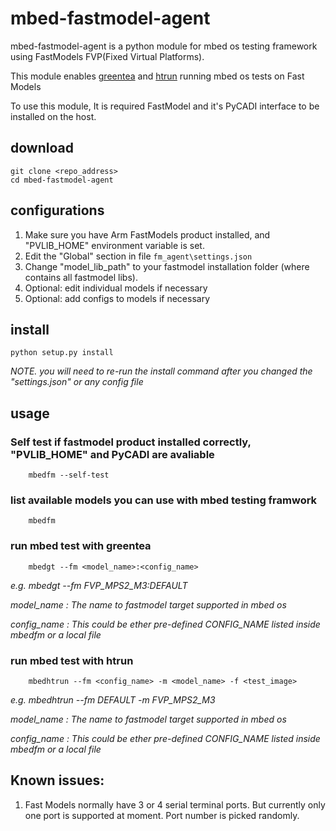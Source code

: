 # mbed-fastmodel-agent

mbed-fastmodel-agent is a python module for mbed os testing framework using FastModels FVP(Fixed Virtual Platforms).

This module enables [greentea](https://github.com/ARMmbed/greentea) and [htrun](https://github.com/ARMmbed/htrun) running mbed os tests on Fast Models 

To use this module, It is required FastModel and it's PyCADI interface to be installed on the host.

## download
```
git clone <repo_address>
cd mbed-fastmodel-agent
```

## configurations
1. Make sure you have Arm FastModels product installed, and "PVLIB_HOME" environment variable is set.
2. Edit the "Global" section in file `fm_agent\settings.json` 
3. Change "model_lib_path" to your fastmodel installation folder (where contains all fastmodel libs).
4. Optional: edit individual models if necessary
4. Optional: add configs to models if necessary

## install
```
python setup.py install
```
*NOTE. you will need to re-run the install command after you changed the "settings.json" or any config file*

## usage

### Self test if fastmodel product installed correctly, "PVLIB_HOME" and PyCADI are avaliable
```
    mbedfm --self-test
``` 

### list available models you can use with mbed testing framwork
```
    mbedfm
``` 

### run mbed test with greentea
```
    mbedgt --fm <model_name>:<config_name>
```    
*e.g. mbedgt --fm FVP_MPS2_M3:DEFAULT*

*model_name  : The name to fastmodel target supported in mbed os*

*config_name : This could be ether pre-defined CONFIG_NAME listed inside mbedfm or a local file*
 


### run mbed test with htrun
```
    mbedhtrun --fm <config_name> -m <model_name> -f <test_image>
``` 
*e.g. mbedhtrun --fm DEFAULT -m FVP_MPS2_M3*
   
*model_name  : The name to fastmodel target supported in mbed os*

*config_name : This could be ether pre-defined CONFIG_NAME listed inside mbedfm or a local file*

## Known issues:
1. Fast Models normally have 3 or 4 serial terminal ports. But currently only one port is supported at moment. Port number is picked randomly.